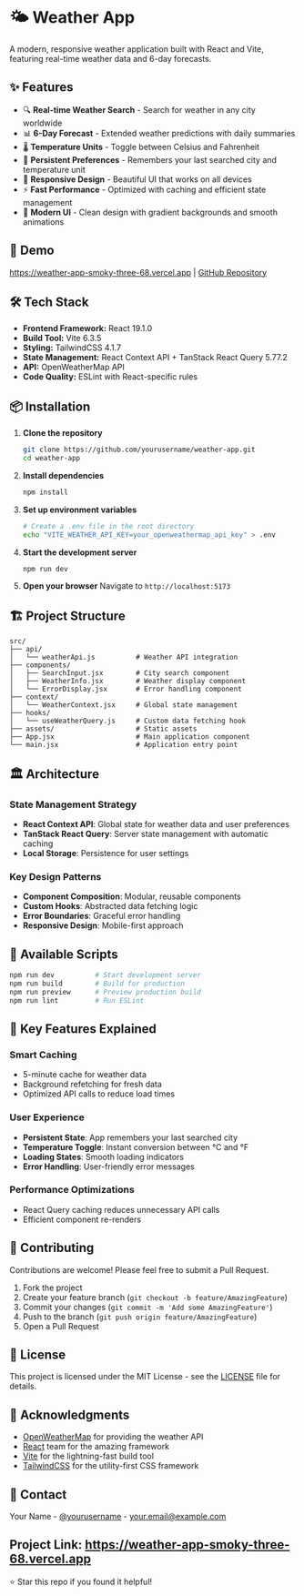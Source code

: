 # 🌤️ Weather App

A modern, responsive weather application built with React and Vite, featuring real-time weather data and 6-day forecasts.

## ✨ Features

- 🔍 **Real-time Weather Search** - Search for weather in any city worldwide
- 📊 **6-Day Forecast** - Extended weather predictions with daily summaries
- 🌡️ **Temperature Units** - Toggle between Celsius and Fahrenheit
- 💾 **Persistent Preferences** - Remembers your last searched city and temperature unit
- 📱 **Responsive Design** - Beautiful UI that works on all devices
- ⚡ **Fast Performance** - Optimized with caching and efficient state management
- 🎨 **Modern UI** - Clean design with gradient backgrounds and smooth animations

## 🚀 Demo

https://weather-app-smoky-three-68.vercel.app | [GitHub Repository](https://github.com/yourusername/weather-app)

## 🛠️ Tech Stack

- **Frontend Framework:** React 19.1.0
- **Build Tool:** Vite 6.3.5
- **Styling:** TailwindCSS 4.1.7
- **State Management:** React Context API + TanStack React Query 5.77.2
- **API:** OpenWeatherMap API
- **Code Quality:** ESLint with React-specific rules

## 📦 Installation

1. **Clone the repository**

   ```bash
   git clone https://github.com/yourusername/weather-app.git
   cd weather-app
   ```

2. **Install dependencies**

   ```bash
   npm install
   ```

3. **Set up environment variables**

   ```bash
   # Create a .env file in the root directory
   echo "VITE_WEATHER_API_KEY=your_openweathermap_api_key" > .env
   ```



4. **Start the development server**

   ```bash
   npm run dev
   ```

5. **Open your browser**
   Navigate to `http://localhost:5173`

## 🏗️ Project Structure

```
src/
├── api/
│   └── weatherApi.js          # Weather API integration
├── components/
│   ├── SearchInput.jsx        # City search component
│   ├── WeatherInfo.jsx        # Weather display component
│   └── ErrorDisplay.jsx       # Error handling component
├── context/
│   └── WeatherContext.jsx     # Global state management
├── hooks/
│   └── useWeatherQuery.js     # Custom data fetching hook
├── assets/                    # Static assets
├── App.jsx                    # Main application component
└── main.jsx                   # Application entry point
```

## 🏛️ Architecture

### State Management Strategy

- **React Context API**: Global state for weather data and user preferences
- **TanStack React Query**: Server state management with automatic caching
- **Local Storage**: Persistence for user settings

### Key Design Patterns

- **Component Composition**: Modular, reusable components
- **Custom Hooks**: Abstracted data fetching logic
- **Error Boundaries**: Graceful error handling
- **Responsive Design**: Mobile-first approach

## 🔧 Available Scripts

```bash
npm run dev          # Start development server
npm run build        # Build for production
npm run preview      # Preview production build
npm run lint         # Run ESLint
```

## 🌟 Key Features Explained

### Smart Caching

- 5-minute cache for weather data
- Background refetching for fresh data
- Optimized API calls to reduce load times

### User Experience

- **Persistent State**: App remembers your last searched city
- **Temperature Toggle**: Instant conversion between °C and °F
- **Loading States**: Smooth loading indicators
- **Error Handling**: User-friendly error messages

### Performance Optimizations

- React Query caching reduces unnecessary API calls
- Efficient component re-renders

## 🤝 Contributing

Contributions are welcome! Please feel free to submit a Pull Request.

1. Fork the project
2. Create your feature branch (`git checkout -b feature/AmazingFeature`)
3. Commit your changes (`git commit -m 'Add some AmazingFeature'`)
4. Push to the branch (`git push origin feature/AmazingFeature`)
5. Open a Pull Request

## 📝 License

This project is licensed under the MIT License - see the [LICENSE](LICENSE) file for details.

## 🙏 Acknowledgments

- [OpenWeatherMap](https://openweathermap.org/) for providing the weather API
- [React](https://reactjs.org/) team for the amazing framework
- [Vite](https://vitejs.dev/) for the lightning-fast build tool
- [TailwindCSS](https://tailwindcss.com/) for the utility-first CSS framework

## 📧 Contact

Your Name - [@yourusername](https://twitter.com/yourusername) - your.email@example.com

Project Link: https://weather-app-smoky-three-68.vercel.app
---

⭐ Star this repo if you found it helpful!
